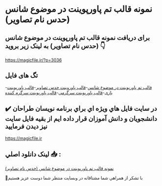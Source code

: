 # نمونه قالب تم پاورپوینت در موضوع شانس (حدس نام تصاویر)

## برای دریافت نمونه قالب تم پاورپوینت در موضوع شانس (حدس نام تصاویر) به لینک زیر بروید 👇

https://magicfile.ir/?p=3036

## تگ های فایل

-[قالب تم پاورپوینت در موضوع شانس](https://magicfile.ir/product/%d9%86%d9%85%d9%88%d9%86%d9%87-%d9%82%d8%a7%d9%84%d8%a8-%d8%aa%d9%85-%d9%be%d8%a7%d9%88%d8%b1%d9%be%d9%88%db%8c%d9%86%d8%aa-%d8%af%d8%b1-%d9%85%d9%88%d8%b6%d9%88%d8%b9%d8%b4%d8%a7%d9%86%d8%b3-%d8%ad%d8%af%d8%b3-%d9%86%d8%a7%d9%85-%d8%aa%d8%b5%d8%a7%d9%88%db%8c%d8%b1/)-[قالب پاوروینت حدس تصاویر](https://magicfile.ir/product/%d9%86%d9%85%d9%88%d9%86%d9%87-%d9%82%d8%a7%d9%84%d8%a8-%d8%aa%d9%85-%d9%be%d8%a7%d9%88%d8%b1%d9%be%d9%88%db%8c%d9%86%d8%aa-%d8%af%d8%b1-%d9%85%d9%88%d8%b6%d9%88%d8%b9%d8%b4%d8%a7%d9%86%d8%b3-%d8%ad%d8%af%d8%b3-%d9%86%d8%a7%d9%85-%d8%aa%d8%b5%d8%a7%d9%88%db%8c%d8%b1/)-[قالب پاورپوینت بازی](https://magicfile.ir/product/%d9%86%d9%85%d9%88%d9%86%d9%87-%d9%82%d8%a7%d9%84%d8%a8-%d8%aa%d9%85-%d9%be%d8%a7%d9%88%d8%b1%d9%be%d9%88%db%8c%d9%86%d8%aa-%d8%af%d8%b1-%d9%85%d9%88%d8%b6%d9%88%d8%b9%d8%b4%d8%a7%d9%86%d8%b3-%d8%ad%d8%af%d8%b3-%d9%86%d8%a7%d9%85-%d8%aa%d8%b5%d8%a7%d9%88%db%8c%d8%b1/)-[قالب پاورپوینت سرگرمی](https://magicfile.ir/product/%d9%86%d9%85%d9%88%d9%86%d9%87-%d9%82%d8%a7%d9%84%d8%a8-%d8%aa%d9%85-%d9%be%d8%a7%d9%88%d8%b1%d9%be%d9%88%db%8c%d9%86%d8%aa-%d8%af%d8%b1-%d9%85%d9%88%d8%b6%d9%88%d8%b9%d8%b4%d8%a7%d9%86%d8%b3-%d8%ad%d8%af%d8%b3-%d9%86%d8%a7%d9%85-%d8%aa%d8%b5%d8%a7%d9%88%db%8c%d8%b1/)-[قالب پاورپوینت سرگرم کننده](https://magicfile.ir/product/%d9%86%d9%85%d9%88%d9%86%d9%87-%d9%82%d8%a7%d9%84%d8%a8-%d8%aa%d9%85-%d9%be%d8%a7%d9%88%d8%b1%d9%be%d9%88%db%8c%d9%86%d8%aa-%d8%af%d8%b1-%d9%85%d9%88%d8%b6%d9%88%d8%b9%d8%b4%d8%a7%d9%86%d8%b3-%d8%ad%d8%af%d8%b3-%d9%86%d8%a7%d9%85-%d8%aa%d8%b5%d8%a7%d9%88%db%8c%d8%b1/)

## ✔️ در سايت فايل هاي ويژه اي براي برنامه نويسان طراحان دانشجويان و دانش آموزان قرار داده ايم از بقيه فايل سايت نيز ديدن فرماييد

https://magicfile.ir


## لينک دانلود اصلي 📥 :

[نمونه قالب تم پاورپوینت در موضوع شانس (حدس نام تصاویر)](https://magicfile.ir/product/%d9%86%d9%85%d9%88%d9%86%d9%87-%d9%82%d8%a7%d9%84%d8%a8-%d8%aa%d9%85-%d9%be%d8%a7%d9%88%d8%b1%d9%be%d9%88%db%8c%d9%86%d8%aa-%d8%af%d8%b1-%d9%85%d9%88%d8%b6%d9%88%d8%b9%d8%b4%d8%a7%d9%86%d8%b3-%d8%ad%d8%af%d8%b3-%d9%86%d8%a7%d9%85-%d8%aa%d8%b5%d8%a7%d9%88%db%8c%d8%b1/) 


🙏با تشکر از همراهي شما مشتاقانه در وبسایت منتظر شما دوست عزیز هستیم

